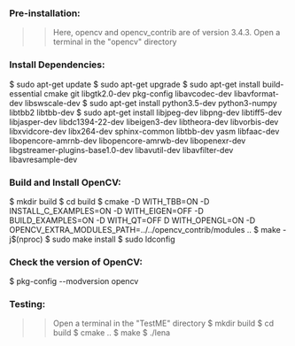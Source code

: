 ### Pre-installation:
>> Here, opencv and opencv_contrib are of version 3.4.3.
>> Open a terminal in the "opencv" directory

### Install Dependencies:
$ sudo apt-get update
$ sudo apt-get upgrade
$ sudo apt-get install build-essential cmake git libgtk2.0-dev pkg-config libavcodec-dev libavformat-dev libswscale-dev
$ sudo apt-get install python3.5-dev python3-numpy libtbb2 libtbb-dev
$ sudo apt-get install libjpeg-dev libpng-dev libtiff5-dev libjasper-dev libdc1394-22-dev libeigen3-dev libtheora-dev libvorbis-dev libxvidcore-dev libx264-dev sphinx-common libtbb-dev yasm libfaac-dev libopencore-amrnb-dev libopencore-amrwb-dev libopenexr-dev libgstreamer-plugins-base1.0-dev libavutil-dev libavfilter-dev libavresample-dev

### Build and Install OpenCV:
$ mkdir build
$ cd build
$ cmake -D WITH_TBB=ON -D INSTALL_C_EXAMPLES=ON -D WITH_EIGEN=OFF -D BUILD_EXAMPLES=ON -D WITH_QT=OFF D WITH_OPENGL=ON -D OPENCV_EXTRA_MODULES_PATH=../../opencv_contrib/modules ..
$ make -j$(nproc)
$ sudo make install
$ sudo ldconfig

### Check the version of OpenCV:
$ pkg-config --modversion opencv

### Testing:
>> Open a terminal in the "TestME" directory
$ mkdir build
$ cd build
$ cmake ..
$ make
$ ./lena
